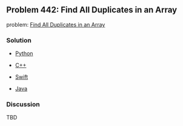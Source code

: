 ## Problem 442: Find All Duplicates in an Array

problem: [Find All Duplicates in an Array](https://leetcode.com/problems/find-all-duplicates-in-an-array/)

### Solution

- [Python](../python/problem442.py)

- [C++](../cpp/problem442.cpp)

- [Swift](../swift/problem442.swift)

- [Java](../java/problem442.java)

### Discussion

TBD

